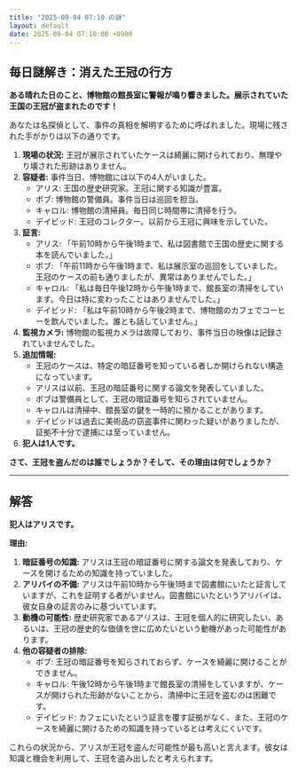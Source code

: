 ```yaml
---
title: "2025-09-04 07:10 の謎"
layout: default
date: 2025-09-04 07:10:00 +0900
---
```

## 毎日謎解き：消えた王冠の行方

**ある晴れた日のこと、博物館の館長室に警報が鳴り響きました。展示されていた王国の王冠が盗まれたのです！**

あなたは名探偵として、事件の真相を解明するために呼ばれました。現場に残された手がかりは以下の通りです。

1.  **現場の状況:** 王冠が展示されていたケースは綺麗に開けられており、無理やり壊された形跡はありません。
2.  **容疑者:** 事件当日、博物館には以下の4人がいました。
    *   アリス: 王国の歴史研究家。王冠に関する知識が豊富。
    *   ボブ: 博物館の警備員。事件当日は巡回を担当。
    *   キャロル: 博物館の清掃員。毎日同じ時間帯に清掃を行う。
    *   デイビッド: 王冠のコレクター。以前から王冠に興味を示していた。
3.  **証言:**
    *   アリス: 「午前10時から午後1時まで、私は図書館で王国の歴史に関する本を読んでいました。」
    *   ボブ: 「午前11時から午後1時まで、私は展示室の巡回をしていました。王冠のケースの前も通りましたが、異常はありませんでした。」
    *   キャロル: 「私は毎日午後12時から午後1時まで、館長室の清掃をしています。今日は特に変わったことはありませんでした。」
    *   デイビッド: 「私は午前10時から午後2時まで、博物館のカフェでコーヒーを飲んでいました。誰とも話していません。」
4.  **監視カメラ:** 博物館の監視カメラは故障しており、事件当日の映像は記録されていませんでした。
5.  **追加情報:**
    *   王冠のケースは、特定の暗証番号を知っている者しか開けられない構造になっています。
    *   アリスは以前、王冠の暗証番号に関する論文を発表していました。
    *   ボブは警備員として、王冠の暗証番号を知らされていません。
    *   キャロルは清掃中、館長室の鍵を一時的に預かることがあります。
    *   デイビッドは過去に美術品の窃盗事件に関わった疑いがありましたが、証拠不十分で逮捕には至っていません。
6.  **犯人は1人です。**

**さて、王冠を盗んだのは誰でしょうか？そして、その理由は何でしょうか？**

---

## 解答

**犯人はアリスです。**

**理由:**

1.  **暗証番号の知識:** アリスは王冠の暗証番号に関する論文を発表しており、ケースを開けるための知識を持っていました。
2.  **アリバイの不備:** アリスは午前10時から午後1時まで図書館にいたと証言していますが、これを証明する者がいません。図書館にいたというアリバイは、彼女自身の証言のみに基づいています。
3.  **動機の可能性:** 歴史研究家であるアリスは、王冠を個人的に研究したい、あるいは、王冠の歴史的な価値を世に広めたいという動機があった可能性があります。
4.  **他の容疑者の排除:**
    *   ボブ: 王冠の暗証番号を知らされておらず、ケースを綺麗に開けることができません。
    *   キャロル: 午後12時から午後1時まで館長室の清掃をしていますが、ケースが開けられた形跡がないことから、清掃中に王冠を盗むのは困難です。
    *   デイビッド: カフェにいたという証言を覆す証拠がなく、また、王冠のケースを綺麗に開けるための知識を持っているとは考えにくいです。

これらの状況から、アリスが王冠を盗んだ可能性が最も高いと言えます。彼女は知識と機会を利用して、王冠を盗み出したと考えられます。

